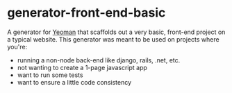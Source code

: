 # generator-front-end-basic

A generator for [Yeoman](http://yeoman.io) that scaffolds out a very basic, front-end project on a typical website. This generator was meant to be used on projects where you're:

* running a non-node back-end like django, rails, .net, etc.
* not wanting to create a 1-page javascript app
* want to run some tests
* want to ensure a little code consistency
